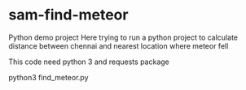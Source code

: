 # sam-find-meteor
Python demo project
Here trying to run a python project to calculate distance between chennai and nearest location where meteor fell

This code need python 3 and requests package

python3 find_meteor.py 
